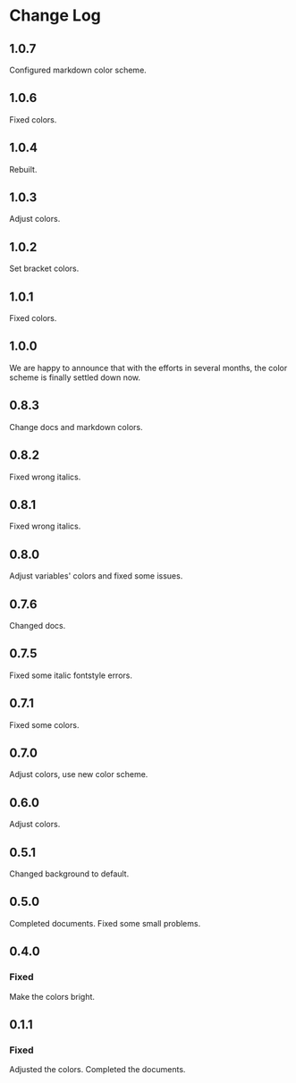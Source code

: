 # Change Log

## 1.0.7

Configured markdown color scheme.

## 1.0.6

Fixed colors.

## 1.0.4

Rebuilt.

## 1.0.3

Adjust colors.

## 1.0.2

Set bracket colors.

## 1.0.1

Fixed colors.

## 1.0.0

We are happy to announce that with the efforts in several months, the color scheme is finally settled down now.

## 0.8.3

Change docs and markdown colors.

## 0.8.2

Fixed wrong italics.

## 0.8.1

Fixed wrong italics.

## 0.8.0

Adjust variables' colors and fixed some issues.

## 0.7.6

Changed docs.

## 0.7.5

Fixed some italic fontstyle errors.

## 0.7.1

Fixed some colors.

## 0.7.0

Adjust colors, use new color scheme.

## 0.6.0

Adjust colors.

## 0.5.1

Changed background to default.

## 0.5.0

Completed documents. Fixed some small problems.

## 0.4.0

### Fixed

Make the colors bright.

## 0.1.1

### Fixed

Adjusted the colors. Completed the documents.
